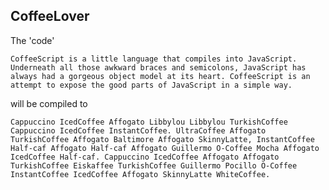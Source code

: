 CoffeeLover
----------------

The 'code'

    CoffeeScript is a little language that compiles into JavaScript. Underneath all those awkward braces and semicolons, JavaScript has always had a gorgeous object model at its heart. CoffeeScript is an attempt to expose the good parts of JavaScript in a simple way.

will be compiled to

    Cappuccino IcedCoffee Affogato Libbylou Libbylou TurkishCoffee Cappuccino IcedCoffee InstantCoffee. UltraCoffee Affogato TurkishCoffee Affogato Baltimore Affogato SkinnyLatte, InstantCoffee Half-caf Affogato Half-caf Affogato Guillermo O-Coffee Mocha Affogato IcedCoffee Half-caf. Cappuccino IcedCoffee Affogato Affogato TurkishCoffee Eiskaffee TurkishCoffee Guillermo Pocillo O-Coffee InstantCoffee IcedCoffee Affogato SkinnyLatte WhiteCoffee.
